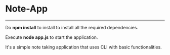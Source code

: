 # Note-App
***

Do **npm install** to install to install all the required dependencies.

Execute **node app.js** to start the application.

It's a simple note taking application that uses CLI with basic functionalities.
